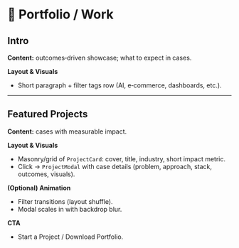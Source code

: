 # 🧠 Portfolio / Work

## Intro
**Content:** outcomes‑driven showcase; what to expect in cases.

**Layout & Visuals**
- Short paragraph + filter tags row (AI, e‑commerce, dashboards, etc.).

---

## Featured Projects
**Content:** cases with measurable impact.

**Layout & Visuals**
- Masonry/grid of `ProjectCard`: cover, title, industry, short impact metric.
- Click → `ProjectModal` with case details (problem, approach, stack, outcomes, visuals).

**(Optional) Animation**
- Filter transitions (layout shuffle).
- Modal scales in with backdrop blur.

**CTA**
- Start a Project / Download Portfolio.
